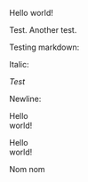 Hello world!

Test.
Another test.

Testing markdown:

Italic:

*Test*

Newline:

Hello<br>
world!

Hello  
world!

Nom nom
